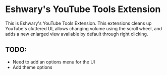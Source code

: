 # Eshwary's YouTube Tools Extension
This is Eshwary's YouTube Tools Extension. This extensions cleans up YouTube's cluttered UI, allows changing volume using the scroll wheel, and adds a new enlarged view available by default through right clicking.

## TODO:
* Need to add an options menu for the UI
* Add theme options